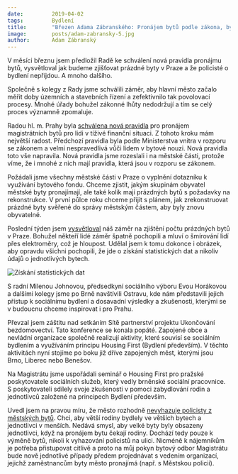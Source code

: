 ```yaml
---
date:         2019-04-02
tags:         Bydlení
title:        "Březen Adama Zábranského: Pronájem bytů podle zákona, byty policistům a vysvětlování ohledně elektroměrů"
image: 	      posts/adam-zabransky-5.jpg
author:       Adam Zábranský
---
```


V měsíci březnu jsem předložil Radě ke schválení nová pravidla pronájmu bytů, vysvětloval jak budeme zjišťovat prázdné byty v Praze a že policisté o bydlení nepříjdou. A mnoho dalšího. 

Společně s kolegy z Rady jsme schválili záměr, aby hlavní město začalo měřit doby územních a stavebních řízení a zefektivnilo tak povolovací procesy. Mnohé úřady bohužel zákonné lhůty nedodržují a tím se celý proces významně zpomaluje.

Radou hl. m. Prahy byla [schválena nová pravidla](https://praha.pirati.cz/praha-porusovala-zakon-a-nyni-to-napravila.html) pro pronájem magistrátních bytů pro lidi v tíživé finanční situaci. Z tohoto kroku mám největší radost. Předchozí pravidla byla podle Ministerstva vnitra v rozporu se zákonem a velmi nespravedlivá vůči lidem v bytové nouzi. Nová pravidla toto vše napravila. Nová pravidla jsme rozeslali i na městské části, protože víme, že i mnohé z nich mají pravidla, která jsou v rozporu se zákonem.

Požádali jsme všechny městské části v Praze o vyplnění dotazníku k využívání bytového fondu. Chceme zjistit, jakým skupinám obyvatel městské byty pronajímají, ale také kolik mají prázdných bytů s požadavky na rekonstrukce. V první půlce roku chceme přijít s plánem, jak zrekonstruovat prázdné byty svěřené do správy městským částem, aby byly znovu obyvatelné.

Poslední týden jsem [vysvětloval](https://praha.pirati.cz/zadne-smirovani-nechystame.html) náš záměr na zjištění počtu prázdných bytů v Praze. Bohužel někteří lidé záměr špatně pochopili a mluví o šmírování lidí přes elektroměry, což je hloupost. Udělal jsem k tomu dokonce i obrázek, aby opravdu všichni pochopili, že jde o získání statistických dat a nikoliv údajů o jednotlivých bytech. 

![Získání statistických dat](/assets/img/posts/elektromery.png "Získání statistických dat")

S radní Milenou Johnovou, předsedkyní sociálního výboru Evou Horákovou a dalšími kolegy jsme po Brně navštívili Ostravu, kde nám představili jejich přístup k sociálnímu bydlení a dosavadní výsledky a zkušenosti, kterými se v budoucnu chceme inspirovat i pro Prahu.

Převzal jsem záštitu nad setkáním Sítě partnerství projektu Ukončování bezdomovectví. Tato konference se konala popáté. Zapojené obce a nevládní organizace společně realizují aktivity, které souvisí se sociálním bydlením a využíváním principu Housing First (Bydlení především). V těchto aktivitách nyní stojíme po boku již dříve zapojených měst, kterými jsou Brno, Liberec nebo Benešov.

Na Magistrátu jsme uspořádali seminář o Housing First pro pražské poskytovatele sociálních služeb, který vedly brněnské sociální pracovnice. S poskytovateli sdílely svoje zkušenosti v pomoci zabydlování rodin a jednotlivců založené na principech Bydlení především.

Uvedl jsem na pravou míru, že město rozhodně [nevyhazuje policisty z městských bytů](https://praha.pirati.cz/zadne-byty-policiste-neztrati.html). Chci, aby větší rodiny bydlely ve větších bytech a jednotlivci v menších. Nedává smysl, aby velké byty byly obsazeny jednotlivci, když na pronájem bytu čekají rodiny. Dochází tedy pouze k výměně bytů, nikoli k vyhazování policistů na ulici. Nicméně k nájemníkům je potřeba přistupovat citlivě a proto na můj pokyn bytový odbor Magistrátu bude nově jednotlivé případy předem projednávat s vedením organizací, jejichž zaměstnancům byty město pronajímá (např. s Městskou policií).


